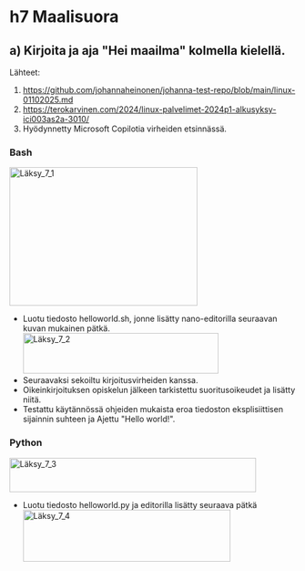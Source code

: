# h7 Maalisuora

## a) Kirjoita ja aja "Hei maailma" kolmella kielellä.

Lähteet:
1. https://github.com/johannaheinonen/johanna-test-repo/blob/main/linux-01102025.md
2. https://terokarvinen.com/2024/linux-palvelimet-2024p1-alkusyksy-ici003as2a-3010/
3. Hyödynnetty Microsoft Copilotia virheiden etsinnässä.

### Bash

<img width="330" height="243" alt="Läksy_7_1" src="https://github.com/user-attachments/assets/10a9e827-4fd2-4e35-8fb8-1c0abc486758" />

- Luotu tiedosto helloworld.sh, jonne lisätty nano-editorilla seuraavan kuvan mukainen pätkä. <img width="343" height="71" alt="Läksy_7_2" src="https://github.com/user-attachments/assets/d0934102-dd9a-408b-a281-bb33537e614c" />
- Seuraavaksi sekoiltu kirjoitusvirheiden kanssa.
- Oikeinkirjoituksen opiskelun jälkeen tarkistettu suoritusoikeudet ja lisätty niitä.
- Testattu käytännössä ohjeiden mukaista eroa tiedoston eksplisiittisen sijainnin suhteen ja Ajettu "Hello world!".

### Python

<img width="433" height="60" alt="Läksy_7_3" src="https://github.com/user-attachments/assets/8d534b77-e301-45ec-b7db-08326e1fff69" />

- Luotu tiedosto helloworld.py ja editorilla lisätty seuraava pätkä <img width="364" height="91" alt="Läksy_7_4" src="https://github.com/user-attachments/assets/cb2fed46-7eb3-49ab-8ace-b583fe269283" />





